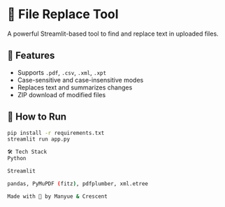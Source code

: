 # 🔁 File Replace Tool

A powerful Streamlit-based tool to find and replace text in uploaded files.

## 💼 Features

- Supports `.pdf`, `.csv`, `.xml`, `.xpt`
- Case-sensitive and case-insensitive modes
- Replaces text and summarizes changes
- ZIP download of modified files

## 🚀 How to Run

```bash
pip install -r requirements.txt
streamlit run app.py

🛠️ Tech Stack
Python

Streamlit

pandas, PyMuPDF (fitz), pdfplumber, xml.etree

Made with 💙 by Manyue & Crescent
